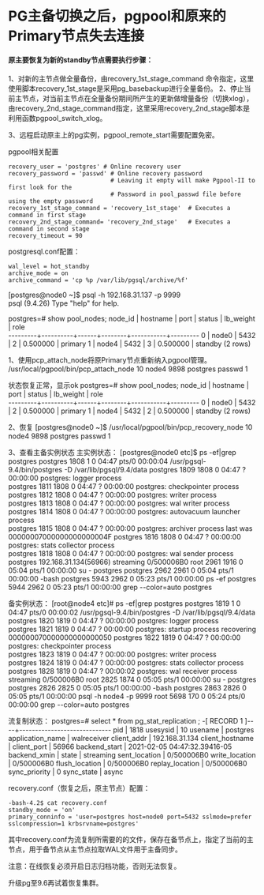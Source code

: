 # PG主备切换之后，pgpool和原来的Primary节点失去连接

#### 原主要恢复为新的standby节点需要执行步骤：

1、对新的主节点做全量备份，由recovery_1st_stage_command 命令指定，这里使用脚本recovery_1st_stage是采用pg_basebackup进行全量备份。
2、停止当前主节点，对当前主节点在全量备份期间所产生的更新做增量备份（切换xlog），由recovery_2nd_stage_command指定，这里采用recovery_2nd_stage脚本是利用函数pgpool_switch_xlog。

3、远程启动原主上的pg实例，pgpool_remote_start需要配置免密。

pgpool相关配置

```
recovery_user = 'postgres' # Online recovery user
recovery_password = 'passwd' # Online recovery password
                             # Leaving it empty will make Pgpool-II to first look for the
                             # Password in pool_passwd file before using the empty password
recovery_1st_stage_command = 'recovery_1st_stage'  # Executes a command in first stage
recovery_2nd_stage_command= 'recovery_2nd_stage'   # Executes a command in second stage
recovery_timeout = 90
```

postgresql.conf配置：

```
wal_level = hot_standby
archive_mode = on
archive_command = 'cp %p /var/lib/pgsql/archive/%f'
```


[postgres@node0 ~]$  psql -h 192.168.31.137 -p 9999                         
psql (9.4.26)
Type "help" for help.

postgres=# show pool_nodes;
 node_id | hostname | port | status | lb_weight |  role   
---------+----------+------+--------+-----------+---------
 0       | node0    | 5432 | 2      | 0.500000  | primary
 1       | node4    | 5432 | 3      | 0.500000  | standby
(2 rows)

1、使用pcp_attach_node将原Primary节点重新纳入pgpool管理。
/usr/local/pgpool/bin/pcp_attach_node 10 node4 9898 postgres  passwd 1        

状态恢复正常，显示ok
postgres=# show pool_nodes;
 node_id | hostname | port | status | lb_weight |  role   
---------+----------+------+--------+-----------+---------
 0       | node0    | 5432 | 2      | 0.500000  | primary
 1       | node4    | 5432 | 2      | 0.500000  | standby
(2 rows)


2、恢复
[postgres@node0 ~]$ /usr/local/pgpool/bin/pcp_recovery_node 10 node4 9898 postgres  passwd 1

3、查看主备实例状态
主实例状态：
[postgres@node0 etc]$ ps -ef|grep postgres
postgres  1808     1  0 04:47 pts/0    00:00:04 /usr/pgsql-9.4/bin/postgres -D /var/lib/pgsql/9.4/data
postgres  1809  1808  0 04:47 ?        00:00:00 postgres: logger process   
postgres  1811  1808  0 04:47 ?        00:00:00 postgres: checkpointer process   
postgres  1812  1808  0 04:47 ?        00:00:00 postgres: writer process   
postgres  1813  1808  0 04:47 ?        00:00:00 postgres: wal writer process   
postgres  1814  1808  0 04:47 ?        00:00:00 postgres: autovacuum launcher process   
postgres  1815  1808  0 04:47 ?        00:00:00 postgres: archiver process   last was 00000007000000000000004F
postgres  1816  1808  0 04:47 ?        00:00:00 postgres: stats collector process   
postgres  1818  1808  0 04:47 ?        00:00:00 postgres: wal sender process postgres 192.168.31.134(56966) streaming 0/500006B0
root      2961  1916  0 05:04 pts/1    00:00:00 su - postgres
postgres  2962  2961  0 05:04 pts/1    00:00:00 -bash
postgres  5943  2962  0 05:23 pts/1    00:00:00 ps -ef
postgres  5944  2962  0 05:23 pts/1    00:00:00 grep --color=auto postgres

备实例状态：
[root@node4 etc]# ps -ef|grep postgres
postgres  1819     1  0 04:47 pts/0    00:00:02 /usr/pgsql-9.4/bin/postgres -D /var/lib/pgsql/9.4/data
postgres  1820  1819  0 04:47 ?        00:00:00 postgres: logger process   
postgres  1821  1819  0 04:47 ?        00:00:00 postgres: startup process   recovering 000000070000000000000050
postgres  1822  1819  0 04:47 ?        00:00:00 postgres: checkpointer process   
postgres  1823  1819  0 04:47 ?        00:00:00 postgres: writer process   
postgres  1824  1819  0 04:47 ?        00:00:00 postgres: stats collector process   
postgres  1828  1819  0 04:47 ?        00:00:02 postgres: wal receiver process   streaming 0/500006B0
root      2825  1874  0 05:05 pts/1    00:00:00 su - postgres
postgres  2826  2825  0 05:05 pts/1    00:00:00 -bash
postgres  2863  2826  0 05:05 pts/1    00:00:00 psql -h node4 -p 9999
root      5698  170  0 05:24 pts/0    00:00:00 grep --color=auto postgres

流复制状态：
postgres=# select * from pg_stat_replication ;
-[ RECORD 1 ]----+-----------------------------
pid              | 1818
usesysid         | 10
usename          | postgres
application_name | walreceiver
client_addr      | 192.168.31.134
client_hostname  | 
client_port      | 56966
backend_start    | 2021-02-05 04:47:32.39416-05
backend_xmin     | 
state            | streaming
sent_location    | 0/500006B0
write_location   | 0/500006B0
flush_location   | 0/500006B0
replay_location  | 0/500006B0
sync_priority    | 0
sync_state       | async



recovery.conf（恢复之后，原主节点）配置：

```
-bash-4.2$ cat recovery.conf    
standby_mode = 'on'
primary_conninfo = 'user=postgres host=node0 port=5432 sslmode=prefer sslcompression=1 krbsrvname=postgres'
```

其中recovery.conf为流复制所需要的的文件，保存在备节点上，指定了当前的主节点，用于备节点从主节点拉取WAL文件用于主备同步。


注意：在线恢复必须开启日志归档功能，否则无法恢复。











升级pg至9.6再试着恢复集群。